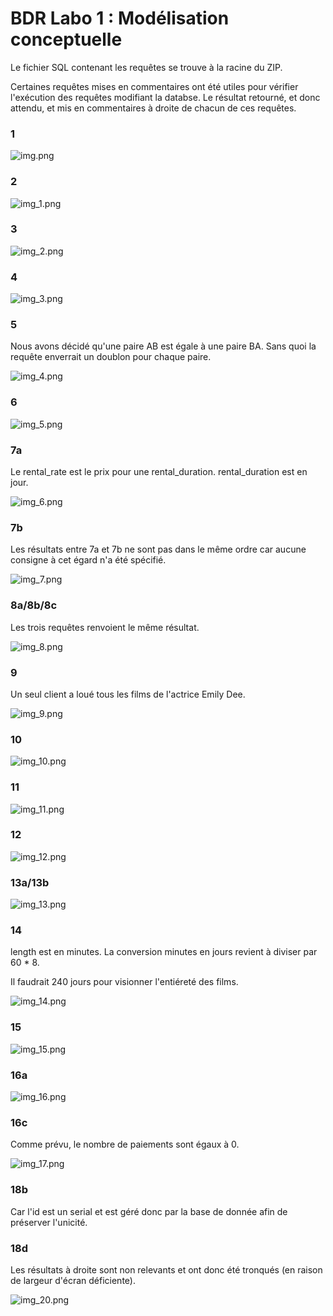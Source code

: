 # BDR Labo 1 : Modélisation conceptuelle

Le fichier SQL contenant les requêtes se trouve à la racine du ZIP.

Certaines requêtes mises en commentaires ont été utiles pour vérifier l'exécution des requêtes modifiant la databse.
Le résultat retourné, et donc attendu, et mis en commentaires à droite de chacun de ces requêtes.

### 1

![img.png](img.png)

### 2

![img_1.png](img_1.png)

### 3

![img_2.png](img_2.png)

<div style="page-break-after: always;"></div>

### 4

![img_3.png](img_3.png)

### 5

Nous avons décidé qu'une paire AB est égale à une paire BA. 
Sans quoi la requête enverrait un doublon pour chaque paire.

![img_4.png](img_4.png)

<div style="page-break-after: always;"></div>

### 6

![img_5.png](img_5.png)

<div style="page-break-after: always;"></div>

### 7a

Le rental_rate est le prix pour une rental_duration. 
rental_duration est en jour.

![img_6.png](img_6.png)

<div style="page-break-after: always;"></div>

### 7b

Les résultats entre 7a et 7b ne sont pas dans le même ordre car aucune consigne à cet égard n'a été spécifié.

![img_7.png](img_7.png)

### 8a/8b/8c

Les trois requêtes renvoient le même résultat.

![img_8.png](img_8.png)

### 9

Un seul client a loué tous les films de l'actrice Emily Dee.

![img_9.png](img_9.png)

<div style="page-break-after: always;"></div>

### 10

![img_10.png](img_10.png)

### 11

![img_11.png](img_11.png)

<div style="page-break-after: always;"></div>

### 12

![img_12.png](img_12.png)

### 13a/13b

![img_13.png](img_13.png)

<div style="page-break-after: always;"></div>

### 14

length est en minutes.
La conversion minutes en jours revient à diviser par 60 * 8.

Il faudrait 240 jours pour visionner l'entiéreté des films.

![img_14.png](img_14.png)

### 15

![img_15.png](img_15.png)

### 16a

![img_16.png](img_16.png)

### 16c

Comme prévu, le nombre de paiements sont égaux à 0.

![img_17.png](img_17.png)

<div style="page-break-after: always;"></div>

### 18b

Car l'id est un serial et est géré donc par la base de donnée afin de préserver l'unicité.

### 18d

Les résultats à droite sont non relevants et ont donc été tronqués (en raison de largeur d'écran déficiente).

![img_20.png](img_20.png)
